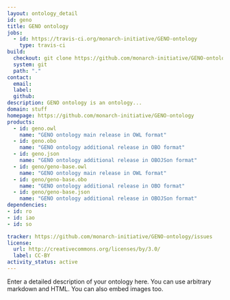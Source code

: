 ```yaml
---
layout: ontology_detail
id: geno
title: GENO ontology
jobs:
  - id: https://travis-ci.org/monarch-initiative/GENO-ontology
    type: travis-ci
build:
  checkout: git clone https://github.com/monarch-initiative/GENO-ontology.git
  system: git
  path: "."
contact:
  email: 
  label: 
  github: 
description: GENO ontology is an ontology...
domain: stuff
homepage: https://github.com/monarch-initiative/GENO-ontology
products:
  - id: geno.owl
    name: "GENO ontology main release in OWL format"
  - id: geno.obo
    name: "GENO ontology additional release in OBO format"
  - id: geno.json
    name: "GENO ontology additional release in OBOJSon format"
  - id: geno/geno-base.owl
    name: "GENO ontology main release in OWL format"
  - id: geno/geno-base.obo
    name: "GENO ontology additional release in OBO format"
  - id: geno/geno-base.json
    name: "GENO ontology additional release in OBOJSon format"
dependencies:
- id: ro
- id: iao
- id: so

tracker: https://github.com/monarch-initiative/GENO-ontology/issues
license:
  url: http://creativecommons.org/licenses/by/3.0/
  label: CC-BY
activity_status: active
---
```


Enter a detailed description of your ontology here. You can use arbitrary markdown and HTML.
You can also embed images too.

